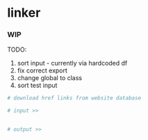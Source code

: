 # linker

### WIP

TODO:
1. sort input - currently via hardcoded df
2. fix correct export
3. change global to class 
4. sort test input

``` python
# download href links from website database

# input >>


# output >>


```